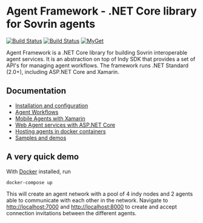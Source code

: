 # Agent Framework - .NET Core library for Sovrin agents

[![Build Status](https://dev.azure.com/streetcred/Agent%20Framework/_apis/build/status/Agent%20Framework%20-%20Build?branchName=master)](https://dev.azure.com/streetcred/Agent%20Framework/_build/latest?definitionId=10?branchName=master)
[![Build Status](https://travis-ci.com/streetcred-id/agent-framework.svg?branch=master)](https://travis-ci.com/streetcred-id/agent-framework)
[![MyGet](https://img.shields.io/myget/agent-framework/v/AgentFramework.Core.svg)](https://www.myget.org/feed/agent-framework/package/nuget/AgentFramework.Core)

Agent Framework is a .NET Core library for building Sovrin interoperable agent services.
It is an abstraction on top of Indy SDK that provides a set of API's for managing agent workflows.
The framework runs .NET Standard (2.0+), including ASP.NET Core and Xamarin.

## Documentation

- [Installation and configuration](https://agent-framework.readthedocs.io/en/latest/installation.html)
- [Agent Workflows](https://agent-framework.readthedocs.io/en/latest/quickstart.html)
- [Mobile Agents with Xamarin](https://agent-framework.readthedocs.io/en/latest/xamarin.html)
- [Web Agent services with ASP.NET Core](https://agent-framework.readthedocs.io/en/latest/aspnetcore.html)
- [Hosting agents in docker containers](https://agent-framework.readthedocs.io/en/latest/docker.html)
- [Samples and demos](https://agent-framework.readthedocs.io/en/latest/samples.html)

## A very quick demo

With [Docker](https://www.docker.com) installed, run

```lang=bash
docker-compose up
```

This will create an agent network with a pool of 4 indy nodes and 2 agents able to communicate with each other in the network.
Navigate to [http://localhost:7000](http://localhost:7000) and [http://localhost:8000](http://localhost:8000) to create and accept connection invitations between the different agents.